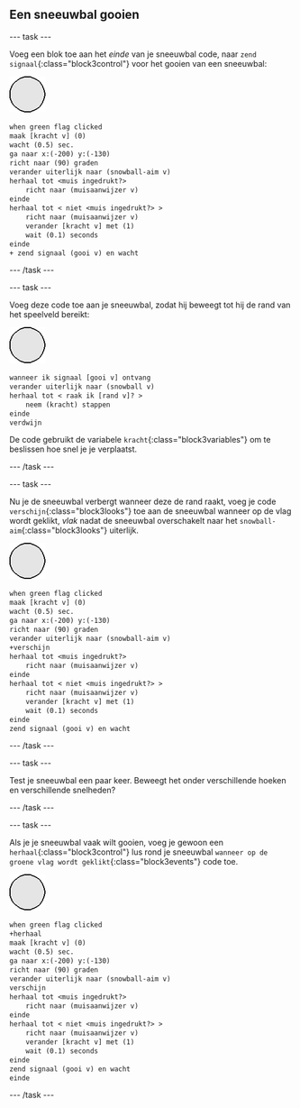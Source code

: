## Een sneeuwbal gooien

--- task ---

Voeg een blok toe aan het _einde_ van je sneeuwbal code, naar `zend signaal`{:class="block3control"} voor het gooien van een sneeuwbal:

![sneeuwbal sprite](images/snowball-sprite.png)

```blocks3
when green flag clicked
maak [kracht v] (0)
wacht (0.5) sec.
ga naar x:(-200) y:(-130)
richt naar (90) graden
verander uiterlijk naar (snowball-aim v)
herhaal tot <muis ingedrukt?>
    richt naar (muisaanwijzer v)
einde
herhaal tot < niet <muis ingedrukt?> >
    richt naar (muisaanwijzer v)
    verander [kracht v] met (1)
    wait (0.1) seconds
einde
+ zend signaal (gooi v) en wacht
```

--- /task ---

--- task ---

Voeg deze code toe aan je sneeuwbal, zodat hij beweegt tot hij de rand van het speelveld bereikt:

![sneeuwbal sprite](images/snowball-sprite.png)

```blocks3
wanneer ik signaal [gooi v] ontvang
verander uiterlijk naar (snowball v)
herhaal tot < raak ik [rand v]? >
    neem (kracht) stappen
einde
verdwijn
```

De code gebruikt de variabele `kracht`{:class="block3variables"} om te beslissen hoe snel je je verplaatst.

--- /task ---

--- task ---

Nu je de sneeuwbal verbergt wanneer deze de rand raakt, voeg je code `verschijn`{:class="block3looks"} toe aan de sneeuwbal wanneer op de vlag wordt geklikt, _vlak_ nadat de sneeuwbal overschakelt naar het `snowball-aim`{:class="block3looks"} uiterlijk.

![sneeuwbal sprite](images/snowball-sprite.png)

```blocks3
when green flag clicked
maak [kracht v] (0)
wacht (0.5) sec.
ga naar x:(-200) y:(-130)
richt naar (90) graden
verander uiterlijk naar (snowball-aim v)
+verschijn
herhaal tot <muis ingedrukt?>
    richt naar (muisaanwijzer v)
einde
herhaal tot < niet <muis ingedrukt?> >
    richt naar (muisaanwijzer v)
    verander [kracht v] met (1)
    wait (0.1) seconds
einde
zend signaal (gooi v) en wacht
```

--- /task ---

--- task ---

Test je sneeuwbal een paar keer. Beweegt het onder verschillende hoeken en verschillende snelheden?

--- /task ---

--- task ---

Als je je sneeuwbal vaak wilt gooien, voeg je gewoon een `herhaal`{:class="block3control"} lus rond je sneeuwbal `wanneer op de groene vlag wordt geklikt`{:class="block3events"} code toe.

![sneeuwbal sprite](images/snowball-sprite.png)

```blocks3
when green flag clicked
+herhaal
maak [kracht v] (0)
wacht (0.5) sec.
ga naar x:(-200) y:(-130)
richt naar (90) graden
verander uiterlijk naar (snowball-aim v)
verschijn
herhaal tot <muis ingedrukt?>
    richt naar (muisaanwijzer v)
einde
herhaal tot < niet <muis ingedrukt?> >
    richt naar (muisaanwijzer v)
    verander [kracht v] met (1)
    wait (0.1) seconds
einde
zend signaal (gooi v) en wacht
einde
```

--- /task ---
